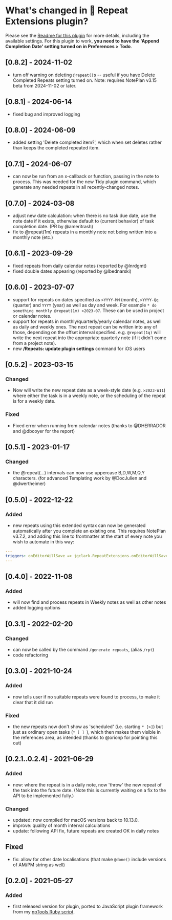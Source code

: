 # What's changed in 🔁 Repeat Extensions plugin?
Please see the [Readme for this plugin](https://github.com/NotePlan/plugins/tree/main/jgclark.RepeatExtensions) for more details, including the available settings. For this plugin to work, **you need to have the 'Append Completion Date' setting turned on in Preferences > Todo**.

## [0.8.2] - 2024-11-02
- turn off warning on deleting `@repeat()`s -- useful if you have Delete Completed Repeats setting turned on. Note: requires NotePlan v3.15 beta from 2024-11-02 or later.

## [0.8.1] - 2024-06-14
- fixed bug and improved logging

## [0.8.0] - 2024-06-09
- added setting 'Delete completed item?', which when set deletes rather than keeps the completed repeated item.
<!-- - fix detailed logging error in dateTime::cODS -->

## [0.7.1] - 2024-06-07
- can now be run from an x-callback or function, passing in the note to process. This was needed for the new Tidy plugin command, which generate any needed repeats in all recently-changed notes.

## [0.7.0] - 2024-03-08
- adjust new date calculation: when there is no task due date, use the note date if it exists, otherwise default to (current behavior) of task completion date. (PR by @ameritrash)
- fix to @repeat(1m) repeats in a monthly note not being written into a monthly note (etc.)

## [0.6.1] - 2023-09-29
- fixed repeats from daily calendar notes (reported by @lnrdgmt)
- fixed double dates appearing (reported by @lbednarski)

## [0.6.0] - 2023-07-07
- support for repeats on dates specified as `>YYYY-MM` (month), `>YYYY-Qq` (quarter) and `YYYY` (year) as well as day and week. For example `* do something monthly @repeat(1m) >2023-07`.  These can be used in project or calendar notes.
- support for repeats in monthly/quarterly/yearly calendar notes, as well as daily and weekly ones. The next repeat can be written into any of those, depending on the offset interval specified. e.g. `@repeat(1q)` will write the next repeat into the appropriate quarterly note (if it didn't come from a project note).
- new **/Repeats: update plugin settings** command for iOS users

## [0.5.2] - 2023-03-15
### Changed
<!-- - Now internally running from Editor only -->
- Now will write the new repeat date as a week-style date (e.g. `>2023-W11`) where either the task is in a weekly note, or the scheduling of the repeat is for a weekly date.
### Fixed
- Fixed error when running from calendar notes (thanks to @DHERRADOR and @dbcoyer for the report)

## [0.5.1] - 2023-01-17
### Changed
- the @repeat(...) intervals can now use uppercase B,D,W,M,Q,Y characters. (for advanced Templating work by @DocJulien and @dwertheimer)

## [0.5.0] - 2022-12-22
### Added
- new repeats using this extended syntax can now be generated automatically after you complete an existing one. This requires NotePlan v3.7.2, and adding this line to frontmatter at the start of every note you wish to automate in this way:
``` yaml
---
triggers: onEditorWillSave => jgclark.RepeatExtensions.onEditorWillSave
---
```

## [0.4.0] - 2022-11-08
### Added
- will now find and process repeats in Weekly notes as well as other notes
- added logging options

## [0.3.1] - 2022-02-20
### Changed
- can now be called by the command `/generate repeats`, (alias `/rpt`)
- code refactoring

## [0.3.0] - 2021-10-24
### Added
- now tells user if no suitable repeats were found to process, to make it clear that it did run

### Fixed
- the new repeats now don't show as 'scheduled' (i.e. starting `* [>]`) but just as ordinary open tasks (`* [ ] `), which then makes them visible in the references area, as intended (thanks to @orionp for pointing this out)

## [0.2.1..0.2.4] - 2021-06-29
### Added
- new: where the repeat is in a daily note, now 'throw' the new repeat of the task into the future date. (Note this is currently waiting on a fix to the API to be implemented fully.)
### Changed
- updated: now compiled for macOS versions back to 10.13.0.
- improve: quality of month interval calculations
- update: following API fix, future repeats are created OK in daily notes

## Fixed
- fix: allow for other date localisations (that make `@done()` include versions of AM/PM string as well)

## [0.2.0] - 2021-05-27
### Added
- first released version for plugin, ported to JavaScript plugin framework from my [npTools Ruby script](https://github.com/jgclark/NotePlan-tools/).
